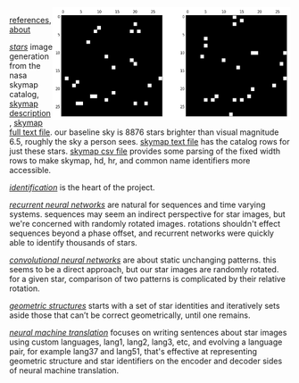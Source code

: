 <img src="docs/images/nouns and verbs level0.png" align="right" width="426" height="202"/>

[references](http://starid.org/references), [about](http://starid.org/about)

[*stars*](https://github.com/noahhsmith/starid/tree/master/stars) image generation from the nasa skymap catalog, [skymap description](https://drive.google.com/file/d/0B50jA_ROMYdHRjF6VUhKTkxvU0U/view?usp=sharing), [skymap full text file](https://drive.google.com/file/d/0B50jA_ROMYdHMTNoenMzYkpNdXc/view?usp=sharing). our baseline sky is 8876 stars brighter than visual magnitude 6.5, roughly the sky a person sees.  [skymap text file](https://raw.githubusercontent.com/noahhsmith/starid/master/stars/skymap.txt) has the catalog rows for just these stars. [skymap csv file](https://raw.githubusercontent.com/noahhsmith/starid/master/stars/skymap.csv) provides some parsing of the fixed width rows to make skymap, hd, hr, and common name identifiers more accessible.

[*identification*](https://github.com/noahhsmith/starid/tree/master/identification) is the heart of the project.

[*recurrent neural networks*](https://github.com/noahhsmith/starid/blob/master/identification/recurrent.py) are natural for sequences and time varying systems. sequences may seem an indirect perspective for star images, but we're concerned with randomly rotated images. rotations shouldn't effect sequences beyond a phase offset, and recurrent networks were quickly able to identify thousands of stars.

[*convolutional neural networks*](https://github.com/noahhsmith/starid/blob/master/identification/convolutional.py) are about static unchanging patterns. this seems to be a direct approach, but our star images are randomly rotated. for a given star, comparison of two patterns is complicated by their relative rotation.

[*geometric structures*](https://github.com/noahhsmith/starid/blob/master/identification/triangles.cpp) starts with a set of star identities and iteratively sets aside those that can’t be correct geometrically, until one remains.

[*neural machine translation*](https://www.linkedin.com/pulse/star-identification-translation-noah-smith/) focuses on writing sentences about star images using custom languages, lang1, lang2, lang3, etc, and evolving a language pair, for example lang37 and lang51, that's effective at representing geometric structure and star identifiers on the encoder and decoder sides of neural machine translation.
